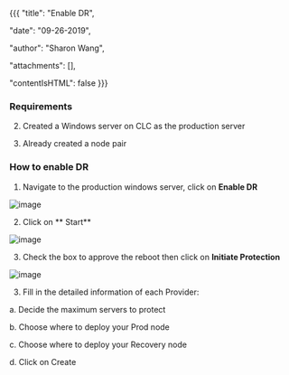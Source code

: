 {{{
  "title": "Enable DR",

  "date": "09-26-2019",

  "author": "Sharon Wang",

  "attachments": [],

  "contentIsHTML": false
}}}



### Requirements

2. Created a Windows server on CLC as the production server

3. Already created a node pair



### How to enable DR

1. Navigate to the production windows server, click on **Enable DR**

![image](https://user-images.githubusercontent.com/20582531/65724457-ae30c680-e06d-11e9-9ee5-099dca8f5ff4.png)



2. Click on ** Start**

![image](https://user-images.githubusercontent.com/20582531/65724487-bdb00f80-e06d-11e9-8f90-ff22b48eecd8.png)

3. Check the box to approve the reboot then click on **Initiate Protection**

![image](https://user-images.githubusercontent.com/20582531/65724636-14b5e480-e06e-11e9-959b-c3c258aec9d1.png)

3. Fill in the detailed information of each Provider:

 a. Decide the maximum servers to protect

 b. Choose where to deploy your Prod node

 c. Choose where to deploy your Recovery node

 d. Click on Create
